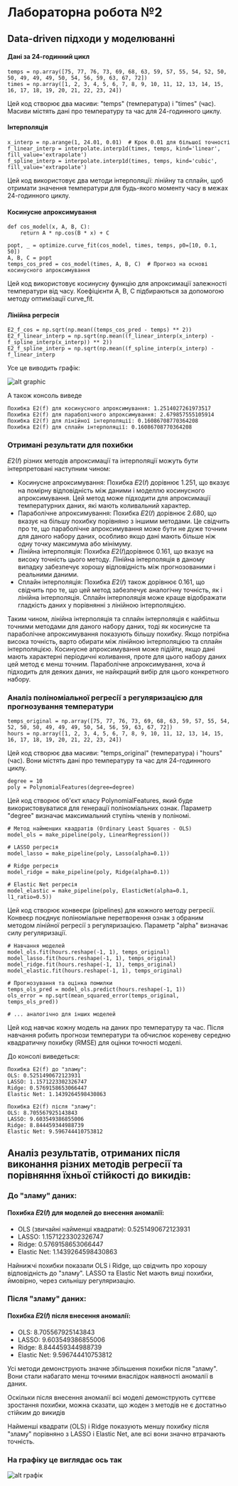 # Лабораторна робота №2
## Data-driven підходи у моделюванні



#### Дані за 24-годинний цикл


```
temps = np.array([75, 77, 76, 73, 69, 68, 63, 59, 57, 55, 54, 52, 50, 50, 49, 49, 49, 50, 54, 56, 59, 63, 67, 72])
times = np.array([1, 2, 3, 4, 5, 6, 7, 8, 9, 10, 11, 12, 13, 14, 15, 16, 17, 18, 19, 20, 21, 22, 23, 24])
```


Цей код створює два масиви: "temps" (температура) і "times" (час). Масиви містять дані про температуру та час для 24-годинного циклу.


#### Інтерполяція
```
x_interp = np.arange(1, 24.01, 0.01)  # Крок 0.01 для більшої точності
f_linear_interp = interpolate.interp1d(times, temps, kind='linear', fill_value='extrapolate')
f_spline_interp = interpolate.interp1d(times, temps, kind='cubic', fill_value='extrapolate')
```


Цей код використовує два методи інтерполяції: лінійну та сплайн, щоб отримати значення температури для будь-якого моменту часу в межах 24-годинного циклу.


#### Косинусне апроксимування


```
def cos_model(x, A, B, C):
    return A * np.cos(B * x) + C

popt, _ = optimize.curve_fit(cos_model, times, temps, p0=[10, 0.1, 50])
A, B, C = popt
temps_cos_pred = cos_model(times, A, B, C)  # Прогноз на основі косинусного апроксимування
```


Цей код використовує косинусну функцію для апроксимації залежності температури від часу. Коефіцієнти A, B, C підбираються за допомогою методу оптимізації curve_fit.


#### Лінійна регресія


```
E2_f_cos = np.sqrt(np.mean((temps_cos_pred - temps) ** 2))
E2_f_linear_interp = np.sqrt(np.mean((f_linear_interp(x_interp) - f_spline_interp(x_interp)) ** 2))
E2_f_spline_interp = np.sqrt(np.mean((f_spline_interp(x_interp) - f_linear_interp
```

Усе це виводить графік:


![alt graphic](https://media.discordapp.net/attachments/917547349864230912/1231690364419575909/image.png?ex=6637e00a&is=66256b0a&hm=d984216540b9b082fa726ab9be7331732ea65f5829e4e6b85c8135dfece8246f&=&format=webp&quality=lossless)


А також консоль виведе


```
Похибка E2(f) для косинусного апроксимування: 1.2514027261973517
Похибка E2(f) для параболічного апроксимування: 2.679857555105914
Похибка E2(f) для лінійної інтерполяції: 0.16086708770364208
Похибка E2(f) для сплайн інтерполяції: 0.16086708770364208
```


### Отримані результати для похибки 


𝐸2(𝑓)  різних методів апроксимації та інтерполяції можуть бути інтерпретовані наступним чином:


 - Косинусне апроксимування: Похибка 𝐸2(𝑓) дорівнює 1.251, що вказує на помірну відповідність між даними і моделлю косинусного апроксимування. Цей метод може підходити для апроксимації температурних даних, які мають коливальний характер.
 - Параболічне апроксимування: Похибка 𝐸2(𝑓) дорівнює 2.680, що вказує на більшу похибку порівняно з іншими методами. Це свідчить про те, що параболічне апроксимування може бути не дуже точним для даного набору даних, особливо якщо дані мають більше ніж одну точку максимума або мінімуму.
 - Лінійна інтерполяція: Похибка 𝐸2(𝑓)дорівнює 0.161, що вказує на високу точність цього методу. Лінійна інтерполяція в даному випадку забезпечує хорошу відповідність між прогнозованими і реальними даними.
 - Сплайн інтерполяція: Похибка 𝐸2(𝑓) також дорівнює 0.161, що свідчить про те, що цей метод забезпечує аналогічну точність, як і лінійна інтерполяція. Сплайн інтерполяція може краще відображати гладкість даних у порівнянні з лінійною інтерполяцією.


Таким чином, лінійна інтерполяція та сплайн інтерполяція є найбільш точними методами для даного набору даних, тоді як косинусне та параболічне апроксимування показують більшу похибку. Якщо потрібна висока точність, варто обирати між лінійною інтерполяцією та сплайн інтерполяцією. Косинусне апроксимування може підійти, якщо дані мають характерні періодичні коливання, проте для цього набору даних цей метод є менш точним. Параболічне апроксимування, хоча й підходить для деяких даних, не найкращий вибір для цього конкретного набору.


### Аналіз поліноміальної регресії з регуляризацією для прогнозування температури


```
temps_original = np.array([75, 77, 76, 73, 69, 68, 63, 59, 57, 55, 54, 52, 50, 50, 49, 49, 49, 50, 54, 56, 59, 63, 67, 72])
hours = np.array([1, 2, 3, 4, 5, 6, 7, 8, 9, 10, 11, 12, 13, 14, 15, 16, 17, 18, 19, 20, 21, 22, 23, 24])
```


Цей код створює два масиви: "temps_original" (температура) і "hours" (час). Вони містять дані про температуру та час для 24-годинного циклу.


```
degree = 10
poly = PolynomialFeatures(degree=degree)
```


Цей код створює об'єкт класу PolynomialFeatures, який буде використовуватися для генерації поліноміальних ознак. Параметр "degree" визначає максимальний ступінь членів у поліномі.


```
# Метод найменших квадратів (Ordinary Least Squares - OLS)
model_ols = make_pipeline(poly, LinearRegression())

# LASSO регресія
model_lasso = make_pipeline(poly, Lasso(alpha=0.1))

# Ridge регресія
model_ridge = make_pipeline(poly, Ridge(alpha=0.1))

# Elastic Net регресія
model_elastic = make_pipeline(poly, ElasticNet(alpha=0.1, l1_ratio=0.5))
```


Цей код створює конвеєри (pipelines) для кожного методу регресії. Конвеєр поєднує поліноміальне перетворення ознак з обраним методом лінійної регресії з регуляризацією. Параметр "alpha" визначає силу регуляризації.


```
# Навчання моделей
model_ols.fit(hours.reshape(-1, 1), temps_original)
model_lasso.fit(hours.reshape(-1, 1), temps_original)
model_ridge.fit(hours.reshape(-1, 1), temps_original)
model_elastic.fit(hours.reshape(-1, 1), temps_original)

# Прогнозування та оцінка помилки
temps_ols_pred = model_ols.predict(hours.reshape(-1, 1))
ols_error = np.sqrt(mean_squared_error(temps_original, temps_ols_pred))

# ... аналогічно для інших моделей
```


Цей код навчає кожну модель на даних про температуру та час. Після навчання робить прогнози температури та обчислює кореневу середню квадратичну похибку (RMSE) для оцінки точності моделі.


До консолі виведеться:
```
Похибка E2(f) до "зламу":
OLS: 0.5251490672123931
LASSO: 1.1571223302326747
Ridge: 0.5769158653066447
Elastic Net: 1.1439264598430863

Похибка E2(f) після "зламу":
OLS: 8.705567925143843
LASSO: 9.603549386855006
Ridge: 8.844459344988739
Elastic Net: 9.596744410753812
```

## Аналіз результатів, отриманих після виконання різних методів регресії та порівняння їхньої стійкості до викидів:

### До "зламу" даних:
#### Похибка 𝐸2(𝑓) для моделей до внесення аномалії:
 - OLS (звичайні найменші квадрати): 0.5251490672123931
 - LASSO: 1.1571223302326747
 - Ridge: 0.5769158653066447
 - Elastic Net: 1.1439264598430863


Найнижчі похибки показали OLS і Ridge, що свідчить про хорошу відповідність до "зламу". LASSO та Elastic Net мають вищі похибки, ймовірно, через сильнішу регуляризацію.


### Після "зламу" даних:
#### Похибка 𝐸2(𝑓) після внесення аномалії:
 - OLS: 8.705567925143843
 - LASSO: 9.603549386855006
 - Ridge: 8.844459344988739
 - Elastic Net: 9.596744410753812


Усі методи демонструють значне збільшення похибки після "зламу". Вони стали набагато менш точними внаслідок наявності аномалії в даних.


Оскільки після внесення аномалії всі моделі демонструють суттєве зростання похибки, можна сказати, що жоден з методів не є достатньо стійким до викидів


Найменші квадрати (OLS) і Ridge показують меншу похибку після "зламу" порівняно з LASSO і Elastic Net, але всі вони значно втрачають точність.


### На графіку це виглядає ось так


![alt графік](https://media.discordapp.net/attachments/917547349864230912/1231694372869902406/image.png?ex=6637e3c6&is=66256ec6&hm=f2f75bce3fd1e4fe7cace50848ce6d8c843297d2e175e979ed759a1e924d777e&=&format=webp&quality=lossless)
